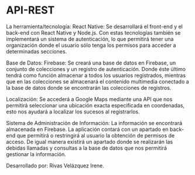 # API-REST

La herramienta/tecnología:
React Native: Se desarrollará el front-end y el back-end con React Native y Node.js. Con estas tecnologías también se implementará un sistema de autenticación, lo que permitirá tener una organización donde el usuario sólo tenga los permisos para acceder a determinadas secciones.


Base de Datos:
Firebase: Se creará una base de datos en Firebase, un conjunto de colecciones y un registro de autenticación. Donde éste último tendrá como función almacenar a todos los usuarios registrados, mientras que en las colecciones se almacenará el contenido multimedia conectado a la base de datos donde se encontrarán las colecciones de registros.

Localización: Se accederá a Google Maps mediante una API que nos permitirá seleccionar una ubicación exacta especificada en coordenadas, esto nos ayudará a localizar los sucesos al registrarlos.

Sistema de Administración de Información: La información se encontrará almacenada en Firebase. La aplicación contará con un apartado en back-end que permitirá o restringirá al usuario la obtención de permisos de acceso. De igual manera existirá un apartado donde se realizarán las debidas llamadas y consultas a la base de datos que nos permitirá gestionar la información.

Desarrollado por:
Rivas Velázquez Irene.
